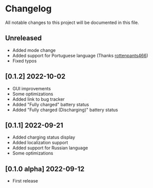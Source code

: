 # Changelog

All notable changes to this project will be documented in this file.

## Unreleased

- Added mode change
- Added support for Portuguese language (Thanks [rottenpants466](https://www.github.com/rottenpants466))
- Fixed typos

## [0.1.2] 2022-10-02

- GUI improvements
- Some optimizations
- Added link to bug tracker
- Added "Fully charged" battery status
- Added "Fully charged (Discharging)" battery status

## [0.1.1] 2022-09-21

- Added charging status display
- Added localization support
- Added support for Russian language
- Some optimizations

## [0.1.0 alpha] 2022-09-12

- First release
